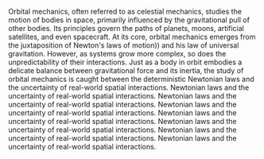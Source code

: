 
Orbital mechanics, often referred to as celestial mechanics, studies the motion of bodies in space, primarily influenced by the gravitational pull of other bodies. Its principles govern the paths of planets, moons, artificial satellites, and even spacecraft. At its core, orbital mechanics emerges from the juxtaposition of Newton's laws of motion)) and his law of universal gravitation. However, as systems grow more complex, so does the unpredictability of their interactions. Just as a body in orbit embodies a delicate balance between gravitational force and its inertia, the study of orbital mechanics is caught between the deterministic Newtonian laws and the uncertainty of real-world spatial interactions. Newtonian laws and the uncertainty of real-world spatial interactions. Newtonian laws and the uncertainty of real-world spatial interactions. Newtonian laws and the uncertainty of real-world spatial interactions. Newtonian laws and the uncertainty of real-world spatial interactions. Newtonian laws and the uncertainty of real-world spatial interactions. Newtonian laws and the uncertainty of real-world spatial interactions. Newtonian laws and the uncertainty of real-world spatial interactions.

